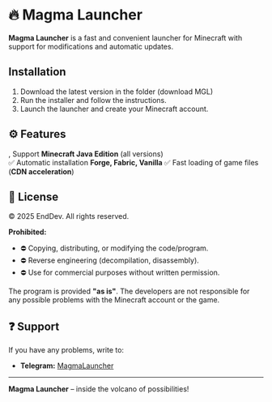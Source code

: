 # 🔥 Magma Launcher  

**Magma Launcher** is a fast and convenient launcher for Minecraft with support for modifications and automatic updates.

## Installation  
1. Download the latest version in the folder (download MGL)
2. Run the installer and follow the instructions.
3. Launch the launcher and create your Minecraft account.  

## ⚙️ Features  
, Support **Minecraft Java Edition** (all versions)  
✅ Automatic installation **Forge, Fabric, Vanilla** 
✅ Fast loading of game files (**CDN acceleration**)  

## 📜 License  
© 2025 EndDev. All rights reserved.  

**Prohibited:**  
- ⛔ Copying, distributing, or modifying the code/program.  
- ⛔ Reverse engineering (decompilation, disassembly).  
- ⛔ Use for commercial purposes without written permission.  

The program is provided **"as is"**. The developers are not responsible for any possible problems with the Minecraft account or the game.  

## ❓ Support  
If you have any problems, write to:
- **Telegram:** [MagmaLauncher](https://t.me/mglauncher)  

---  
**Magma Launcher** – inside the volcano of possibilities! 
